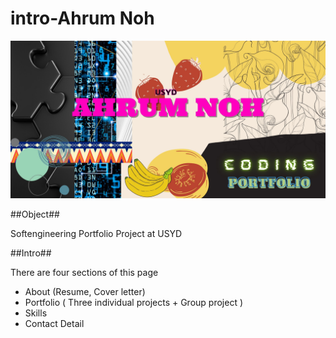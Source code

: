 # intro-Ahrum Noh
![image!](https://github.com/ahrumnoh/introahrum/blob/main/assets/images/Portfolio.jpg)



##Object##

Softengineering Portfolio Project at USYD



##Intro##

There are four sections of this page

* About (Resume, Cover letter)
* Portfolio ( Three individual projects + Group project )
* Skills
* Contact Detail







